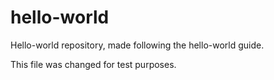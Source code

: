 # hello-world
Hello-world repository, made following the hello-world guide.

This file was changed for test purposes.
